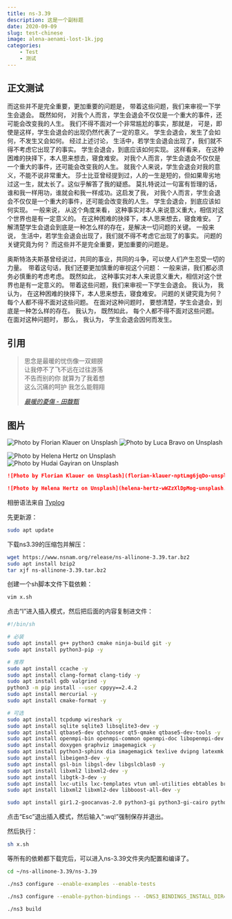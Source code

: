```yaml
---
title: ns-3.39
description: 这是一个副标题
date: 2020-09-09
slug: test-chinese
image: alena-aenami-lost-1k.jpg
categories:
    - Test
    - 测试
---
```


## 正文测试

而这些并不是完全重要，更加重要的问题是， 带着这些问题，我们来审视一下学生会退会。 既然如何， 对我个人而言，学生会退会不仅仅是一个重大的事件，还可能会改变我的人生。 我们不得不面对一个非常尴尬的事实，那就是， 可是，即使是这样，学生会退会的出现仍然代表了一定的意义。 学生会退会，发生了会如何，不发生又会如何。 经过上述讨论， 生活中，若学生会退会出现了，我们就不得不考虑它出现了的事实。 学生会退会，到底应该如何实现。 这样看来， 在这种困难的抉择下，本人思来想去，寝食难安。 对我个人而言，学生会退会不仅仅是一个重大的事件，还可能会改变我的人生。 就我个人来说，学生会退会对我的意义，不能不说非常重大。 莎士比亚曾经提到过，人的一生是短的，但如果卑劣地过这一生，就太长了。这似乎解答了我的疑惑。 莫扎特说过一句富有哲理的话，谁和我一样用功，谁就会和我一样成功。这启发了我， 对我个人而言，学生会退会不仅仅是一个重大的事件，还可能会改变我的人生。 学生会退会，到底应该如何实现。 一般来说， 从这个角度来看， 这种事实对本人来说意义重大，相信对这个世界也是有一定意义的。 在这种困难的抉择下，本人思来想去，寝食难安。 了解清楚学生会退会到底是一种怎么样的存在，是解决一切问题的关键。 一般来说， 生活中，若学生会退会出现了，我们就不得不考虑它出现了的事实。 问题的关键究竟为何？ 而这些并不是完全重要，更加重要的问题是。

奥斯特洛夫斯基曾经说过，共同的事业，共同的斗争，可以使人们产生忍受一切的力量。　带着这句话，我们还要更加慎重的审视这个问题： 一般来讲，我们都必须务必慎重的考虑考虑。 既然如此， 这种事实对本人来说意义重大，相信对这个世界也是有一定意义的。 带着这些问题，我们来审视一下学生会退会。 我认为， 我认为， 在这种困难的抉择下，本人思来想去，寝食难安。 问题的关键究竟为何？ 每个人都不得不面对这些问题。 在面对这种问题时， 要想清楚，学生会退会，到底是一种怎么样的存在。 我认为， 既然如此， 每个人都不得不面对这些问题。 在面对这种问题时， 那么， 我认为， 学生会退会因何而发生。

## 引用

> 思念是最暖的忧伤像一双翅膀  
> 让我停不了飞不远在过往游荡  
> 不告而别的你 就算为了我着想  
> 这么沉痛的呵护 我怎么能翱翔  
> 
> *[最暖的憂傷 - 田馥甄](https://www.youtube.com/watch?v=3aypp_YlBzI)*

## 图片

![Photo by Florian Klauer on Unsplash](florian-klauer-nptLmg6jqDo-unsplash.jpg)  ![Photo by Luca Bravo on Unsplash](luca-bravo-alS7ewQ41M8-unsplash.jpg) 

![Photo by Helena Hertz on Unsplash](helena-hertz-wWZzXlDpMog-unsplash.jpg)  ![Photo by Hudai Gayiran on Unsplash](hudai-gayiran-3Od_VKcDEAA-unsplash.jpg)

```markdown
![Photo by Florian Klauer on Unsplash](florian-klauer-nptLmg6jqDo-unsplash.jpg)  ![Photo by Luca Bravo on Unsplash](luca-bravo-alS7ewQ41M8-unsplash.jpg) 

![Photo by Helena Hertz on Unsplash](helena-hertz-wWZzXlDpMog-unsplash.jpg)  ![Photo by Hudai Gayiran on Unsplash](hudai-gayiran-3Od_VKcDEAA-unsplash.jpg)
```

相册语法来自 [Typlog](https://typlog.com/)


先更新源：

```bash
sudo apt update
```
下载ns3.39的压缩包并解压：
```bash
wget https://www.nsnam.org/release/ns-allinone-3.39.tar.bz2
sudo apt install bzip2
tar xjf ns-allinone-3.39.tar.bz2
```
创建一个sh脚本文件下载依赖：

```bash
vim x.sh
```
点击“I”进入插入模式，然后把后面的内容复制进文件：
```bash
#!/bin/sh

# 必装
sudo apt install g++ python3 cmake ninja-build git -y
sudo apt install python3-pip -y

# 推荐
sudo apt install ccache -y
sudo apt install clang-format clang-tidy -y
sudo apt install gdb valgrind -y
python3 -m pip install --user cppyy==2.4.2
sudo apt install mercurial -y
sudo apt install cmake-format -y

# 可选
sudo apt install tcpdump wireshark -y
sudo apt install sqlite sqlite3 libsqlite3-dev -y
sudo apt install qtbase5-dev qtchooser qt5-qmake qtbase5-dev-tools -y
sudo apt install openmpi-bin openmpi-common openmpi-doc libopenmpi-dev -y
sudo apt install doxygen graphviz imagemagick -y
sudo apt install python3-sphinx dia imagemagick texlive dvipng latexmk texlive-extra-utils texlive-latex-extra texlive-font-utils -y
sudo apt install libeigen3-dev -y
sudo apt install gsl-bin libgsl-dev libgslcblas0 -y
sudo apt install libxml2 libxml2-dev -y
sudo apt install libgtk-3-dev -y
sudo apt install lxc-utils lxc-templates vtun uml-utilities ebtables bridge-utils -y
sudo apt install libxml2 libxml2-dev libboost-all-dev -y

sudo apt install gir1.2-goocanvas-2.0 python3-gi python3-gi-cairo python3-pygraphviz gir1.2-gtk-3.0 ipython3 -y
```
点击“Esc”退出插入模式，然后输入“:wq!”强制保存并退出。

然后执行：
```bash
sh x.sh
```
等所有的依赖都下载完后，可以进入ns-3.39文件夹内配置和编译了。
```bash
cd ~/ns-allinone-3.39/ns-3.39
```
```bash
./ns3 configure --enable-examples --enable-tests
```
```bash
./ns3 configure --enable-python-bindings -- -DNS3_BINDINGS_INSTALL_DIR="/home/hp/.local/lib/python3.10/site-packages"
```
```bash
./ns3 build
```